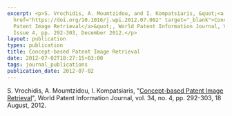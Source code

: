 ```yaml
---
excerpt: <p>S. Vrochidis, A. Moumtzidou, and I. Kompatsiaris, &quot;<a
  href="https://doi.org/10.1016/j.wpi.2012.07.002" target="_blank">Concept-based
  Patent Image Retrieval</a>&quot;, World Patent Information Journal, Volume 34,
  Issue 4, pp. 292-303, December 2012.</p>
layout: publication
types: publication
title: Concept-based Patent Image Retrieval
date: 2012-07-02T18:27:15+03:00
tags: journal_publications
publication_date: 2012-07-02
---
```

S. Vrochidis, A. Moumtzidou, I. Kompatsiaris, "[Concept-based Patent Image Retrieval](https://doi.org/10.1016/j.wpi.2012.07.002)", World Patent Information Journal, vol. 34, no. 4, pp. 292-303, 18 August, 2012.